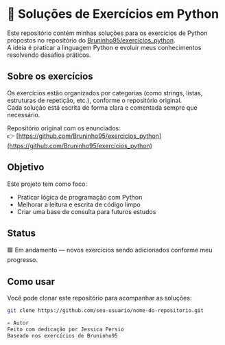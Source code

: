 
# 🐍 Soluções de Exercícios em Python

Este repositório contém minhas soluções para os exercícios de Python propostos no repositório do [Bruninho95/exercicios_python](https://github.com/Bruninho95/exercicios_python).  
A ideia é praticar a linguagem Python e evoluir meus conhecimentos resolvendo desafios práticos.

##  Sobre os exercícios

Os exercícios estão organizados por categorias (como strings, listas, estruturas de repetição, etc.), conforme o repositório original.  
Cada solução está escrita de forma clara e comentada sempre que necessário.

Repositório original com os enunciados:  
👉 [https://github.com/Bruninho95/exercicios_python](https://github.com/Bruninho95/exercicios_python)

##  Objetivo

Este projeto tem como foco:

- Praticar lógica de programação com Python
- Melhorar a leitura e escrita de código limpo
- Criar uma base de consulta para futuros estudos

## Status

🟩 Em andamento — novos exercícios sendo adicionados conforme meu progresso.

##  Como usar

Você pode clonar este repositório para acompanhar as soluções:

```bash
git clone https://github.com/seu-usuario/nome-do-repositorio.git

✍️ Autor
Feito com dedicação por Jessica Persio 
Baseado nos exercícios de Bruninho95
